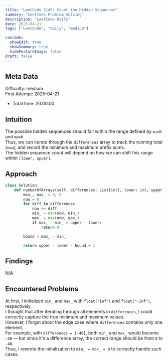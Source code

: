```yaml
---
title: "LeetCode 2145: Count the Hidden Sequences"
summary: "LeetCode Problem Solving"
description: "LeetCode Daily"
date: 2025-04-21
tags: ["LeetCode", "daily", "medium"]

cascade:
  showEdit: true
  showSummary: true
  hideFeatureImage: false
draft: false
---
```


## Meta Data

Difficulty: medium  
First Attempt: 2025-04-21  
- Total time: 20:00.00  

## Intuition

The possible hidden sequences should fall within the range defined by `minK` and `maxK`.  
Thus, we can iterate through the `differences` array to track the running total (`now`), and record the minimum and maximum prefix sums.  
The hidden sequence count will depend on how we can shift this range within `[lower, upper]`.

## Approach

```python
class Solution:
    def numberOfArrays(self, differences: List[int], lower: int, upper: int) -> int:
        min_, max_ = 0, 0
        now = 0
        for diff in differences:
            now += diff
            min_ = min(now, min_)
            max_ = max(now, max_)
            if max_ - min_ > upper - lower:
                return 0

        bound = max_ - min_

        return upper - lower - bound + 1
```

## Findings

N/A

## Encountered Problems

At first, I initialized `min_` and `max_` with `float("inf")` and `float("-inf")`, respectively.  
I thought that after iterating through all elements in `differences`, I could correctly capture the true minimum and maximum values.  
However, I forgot about the edge case where `differences` contains only one element.  
For example, with `differences = [-40]`, both `min_` and `max_` would become `-40` — but since it's a difference array, the correct range should be from `0` to `-40`.  
Thus, I rewrote the initialization to `min_ = max_ = 0` to correctly handle such cases.